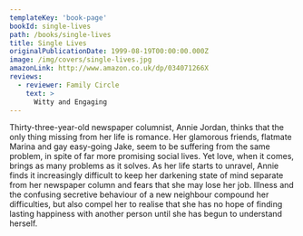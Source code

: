 ```yaml
---
templateKey: 'book-page'
bookId: single-lives
path: /books/single-lives
title: Single Lives
originalPublicationDate: 1999-08-19T00:00:00.000Z
image: /img/covers/single-lives.jpg
amazonLink: http://www.amazon.co.uk/dp/034071266X
reviews:
  - reviewer: Family Circle
    text: >
      Witty and Engaging
---
```


Thirty-three-year-old newspaper columnist, Annie Jordan, thinks that the only thing missing from her life is romance. Her glamorous friends, flatmate Marina and gay easy-going Jake, seem to be suffering from the same problem, in spite of far more promising social lives. Yet love, when it comes, brings as many problems as it solves. As her life starts to unravel, Annie finds it increasingly difficult to keep her darkening state of mind separate from her newspaper column and fears that she may lose her job. Illness and the confusing secretive behaviour of a new neighbour compound her difficulties, but also compel her to realise that she has no hope of finding lasting happiness with another person until she has begun to understand herself.
